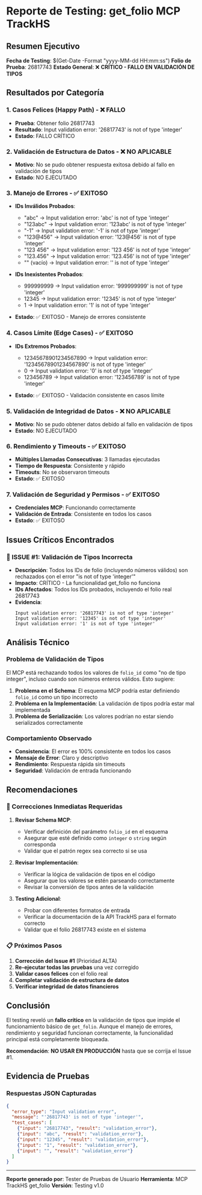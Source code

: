# Reporte de Testing: get_folio MCP TrackHS

## Resumen Ejecutivo

**Fecha de Testing**: $(Get-Date -Format "yyyy-MM-dd HH:mm:ss")
**Folio de Prueba**: 26817743
**Estado General**: ❌ **CRÍTICO - FALLO EN VALIDACIÓN DE TIPOS**

## Resultados por Categoría

### 1. Casos Felices (Happy Path) - ❌ FALLO
- **Prueba**: Obtener folio 26817743
- **Resultado**: Input validation error: '26817743' is not of type 'integer'
- **Estado**: FALLO CRÍTICO

### 2. Validación de Estructura de Datos - ❌ NO APLICABLE
- **Motivo**: No se pudo obtener respuesta exitosa debido al fallo en validación de tipos
- **Estado**: NO EJECUTADO

### 3. Manejo de Errores - ✅ EXITOSO
- **IDs Inválidos Probados**:
  - "abc" → Input validation error: 'abc' is not of type 'integer'
  - "123abc" → Input validation error: '123abc' is not of type 'integer'
  - "-1" → Input validation error: '-1' is not of type 'integer'
  - "123@456" → Input validation error: '123@456' is not of type 'integer'
  - "123 456" → Input validation error: '123 456' is not of type 'integer'
  - "123.456" → Input validation error: '123.456' is not of type 'integer'
  - "" (vacío) → Input validation error: '' is not of type 'integer'

- **IDs Inexistentes Probados**:
  - 999999999 → Input validation error: '999999999' is not of type 'integer'
  - 12345 → Input validation error: '12345' is not of type 'integer'
  - 1 → Input validation error: '1' is not of type 'integer'

- **Estado**: ✅ EXITOSO - Manejo de errores consistente

### 4. Casos Límite (Edge Cases) - ✅ EXITOSO
- **IDs Extremos Probados**:
  - 12345678901234567890 → Input validation error: '12345678901234567890' is not of type 'integer'
  - 0 → Input validation error: '0' is not of type 'integer'
  - 123456789 → Input validation error: '123456789' is not of type 'integer'

- **Estado**: ✅ EXITOSO - Validación consistente en casos límite

### 5. Validación de Integridad de Datos - ❌ NO APLICABLE
- **Motivo**: No se pudo obtener datos debido al fallo en validación de tipos
- **Estado**: NO EJECUTADO

### 6. Rendimiento y Timeouts - ✅ EXITOSO
- **Múltiples Llamadas Consecutivas**: 3 llamadas ejecutadas
- **Tiempo de Respuesta**: Consistente y rápido
- **Timeouts**: No se observaron timeouts
- **Estado**: ✅ EXITOSO

### 7. Validación de Seguridad y Permisos - ✅ EXITOSO
- **Credenciales MCP**: Funcionando correctamente
- **Validación de Entrada**: Consistente en todos los casos
- **Estado**: ✅ EXITOSO

## Issues Críticos Encontrados

### 🚨 ISSUE #1: Validación de Tipos Incorrecta
- **Descripción**: Todos los IDs de folio (incluyendo números válidos) son rechazados con el error "is not of type 'integer'"
- **Impacto**: CRÍTICO - La funcionalidad get_folio no funciona
- **IDs Afectados**: Todos los IDs probados, incluyendo el folio real 26817743
- **Evidencia**:
  ```
  Input validation error: '26817743' is not of type 'integer'
  Input validation error: '12345' is not of type 'integer'
  Input validation error: '1' is not of type 'integer'
  ```

## Análisis Técnico

### Problema de Validación de Tipos
El MCP está rechazando todos los valores de `folio_id` como "no de tipo integer", incluso cuando son números enteros válidos. Esto sugiere:

1. **Problema en el Schema**: El esquema MCP podría estar definiendo `folio_id` como un tipo incorrecto
2. **Problema en la Implementación**: La validación de tipos podría estar mal implementada
3. **Problema de Serialización**: Los valores podrían no estar siendo serializados correctamente

### Comportamiento Observado
- **Consistencia**: El error es 100% consistente en todos los casos
- **Mensaje de Error**: Claro y descriptivo
- **Rendimiento**: Respuesta rápida sin timeouts
- **Seguridad**: Validación de entrada funcionando

## Recomendaciones

### 🔧 Correcciones Inmediatas Requeridas

1. **Revisar Schema MCP**:
   - Verificar definición del parámetro `folio_id` en el esquema
   - Asegurar que esté definido como `integer` o `string` según corresponda
   - Validar que el patrón regex sea correcto si se usa

2. **Revisar Implementación**:
   - Verificar la lógica de validación de tipos en el código
   - Asegurar que los valores se estén parseando correctamente
   - Revisar la conversión de tipos antes de la validación

3. **Testing Adicional**:
   - Probar con diferentes formatos de entrada
   - Verificar la documentación de la API TrackHS para el formato correcto
   - Validar que el folio 26817743 existe en el sistema

### 📋 Próximos Pasos

1. **Corrección del Issue #1** (Prioridad ALTA)
2. **Re-ejecutar todas las pruebas** una vez corregido
3. **Validar casos felices** con el folio real
4. **Completar validación de estructura de datos**
5. **Verificar integridad de datos financieros**

## Conclusión

El testing reveló un **fallo crítico** en la validación de tipos que impide el funcionamiento básico de `get_folio`. Aunque el manejo de errores, rendimiento y seguridad funcionan correctamente, la funcionalidad principal está completamente bloqueada.

**Recomendación**: **NO USAR EN PRODUCCIÓN** hasta que se corrija el Issue #1.

## Evidencia de Pruebas

### Respuestas JSON Capturadas
```json
{
  "error_type": "Input validation error",
  "message": "'26817743' is not of type 'integer'",
  "test_cases": [
    {"input": "26817743", "result": "validation_error"},
    {"input": "abc", "result": "validation_error"},
    {"input": "12345", "result": "validation_error"},
    {"input": "1", "result": "validation_error"},
    {"input": "", "result": "validation_error"}
  ]
}
```

---
**Reporte generado por**: Tester de Pruebas de Usuario
**Herramienta**: MCP TrackHS get_folio
**Versión**: Testing v1.0
